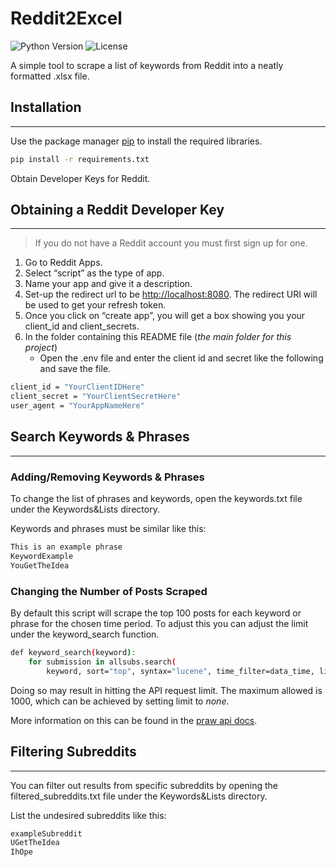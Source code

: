 # Reddit2Excel

![Python Version](https://img.shields.io/pypi/pyversions/praw?style=for-the-badge)
![License](https://img.shields.io/github/license/Durhamster/Reddit2Excel?style=for-the-badge)

A simple tool to scrape a list of keywords from Reddit into a neatly formatted .xlsx file.

## Installation

------

Use the package manager [pip](https://pip.pypa.io/en/stable/) to install the required libraries.

```bash
pip install -r requirements.txt
```

Obtain Developer Keys for Reddit.

## Obtaining a Reddit Developer Key

------

> If you do not have a Reddit account you must first sign up for one.

1. Go to Reddit Apps.
2. Select “script” as the type of app.
3. Name your app and give it a description.
4. Set-up the redirect url to be <http://localhost:8080>.
   The redirect URI will be used to get your refresh token.
5. Once you click on “create app”, you will get a box showing you your client_id and client_secrets.
6. In the folder containing this README file (_the main folder for this project_)
   - Open the .env file and enter the client id and secret like the following and save the file.

```bash
client_id = "YourClientIDHere"
client_secret = "YourClientSecretHere"
user_agent = "YourAppNameHere"
```

## Search Keywords & Phrases

------

### Adding/Removing Keywords & Phrases

To change the list of phrases and keywords, open the keywords.txt file under the Keywords&Lists directory.

Keywords and phrases must be similar like this:

```bash
This is an example phrase
KeywordExample
YouGetTheIdea
```

### Changing the Number of Posts Scraped

By default this script will scrape the top 100 posts for each keyword or phrase for the chosen time period.
To adjust this you can adjust the limit under the keyword_search function.

```bash
def keyword_search(keyword):
    for submission in allsubs.search(
        keyword, sort="top", syntax="lucene", time_filter=data_time, limit=100):
```

Doing so may result in hitting the API request limit. The maximum allowed is 1000, which can be achieved by setting limit to *none*.

More information on this can be found in the [praw api docs](https://praw.readthedocs.io/en/v7.4.0/getting_started/quick_start.html?highlight=request%20limit).

## Filtering Subreddits

------

You can filter out results from specific subreddits by opening the filtered_subreddits.txt file under the Keywords&Lists directory.

List the undesired subreddits like this:

```bash
exampleSubreddit
UGetTheIdea
IhOpe
```
